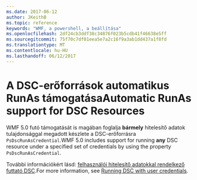 ```yaml
---
ms.date: 2017-06-12
author: JKeithB
ms.topic: reference
keywords: "WMF, a powershell, a beállítása"
ms.openlocfilehash: 2df24cb3ddf38c34876f023b5cdb41f46638e5ff
ms.sourcegitcommit: 75f70c7df01eea5e7a2c16f9a3ab1dd437a1f8fd
ms.translationtype: MT
ms.contentlocale: hu-HU
ms.lasthandoff: 06/12/2017
---
```

# <a name="automatic-runas-support-for-dsc-resources"></a><span data-ttu-id="61be9-102">A DSC-erőforrások automatikus RunAs támogatása</span><span class="sxs-lookup"><span data-stu-id="61be9-102">Automatic RunAs support for DSC Resources</span></span>

<span data-ttu-id="61be9-103">WMF 5.0 futó támogatását is magában foglalja **bármely** hitelesítő adatok tulajdonsággal megadott készlete a DSC-erőforrásra `PsDscRunAsCredential`.</span><span class="sxs-lookup"><span data-stu-id="61be9-103">WMF 5.0 includes support for running **any** DSC resource under a specified set of credentials by using the property `PsDscRunAsCredential`.</span></span> 

<span data-ttu-id="61be9-104">További információkért lásd: [felhasználói hitelesítő adatokkal rendelkező futtató DSC](https://msdn.microsoft.com/powershell/dsc/runasuser).</span><span class="sxs-lookup"><span data-stu-id="61be9-104">For more information, see [Running DSC with user credentials](https://msdn.microsoft.com/powershell/dsc/runasuser).</span></span>

